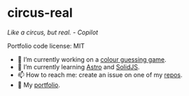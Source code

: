 # circus-real

_Like a circus, but real. - Copilot_

Portfolio code license: MIT

- 🔭 I’m currently working on a [colour guessing game](https://colour-guess-game.netlify.app/).
- 🌱 I’m currently learning [Astro](https://astro.build/) and [SolidJS](https://solidjs.com/).
- 📫 How to reach me: create an issue on one of my [repos](https://github.com/circus-real?tab=repositories).
- 💼 My [portfolio](https://circus-real.netlify.app).
